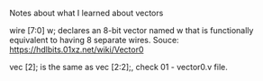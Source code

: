 Notes about what I learned about vectors

wire [7:0] w; declares an 8-bit vector named w that is functionally equivalent to having 8 separate wires.
Souce: https://hdlbits.01xz.net/wiki/Vector0

vec [2]; is the same as vec [2:2];, check 01 - vector0.v file.



